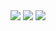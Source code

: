 <img alig src="https://github-profile-trophy.vercel.app/?username=ilfan18)](https://github.com/ryo-ma/github-profile-trophy" />
<img alig src="https://github-profile-summary-cards.vercel.app/api/cards/profile-details?username=ilfan18&theme=vue" />
<img alig src="https://github.com/anuraghazra/github-readme-stats?username=ilfan18" />
